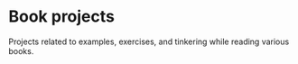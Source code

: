 # Book projects

Projects related to examples, exercises, and tinkering while reading various books.